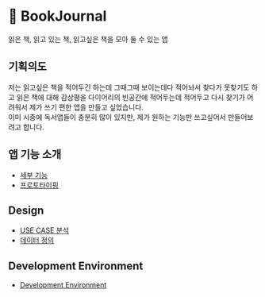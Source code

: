 # &#128217; BookJournal
읽은 책, 읽고 있는 책, 읽고싶은 책을 모아 둘 수 있는 앱

## 기획의도  
저는 읽고싶은 책을 적어두긴 하는데 그때그때 보이는데다 적어놔서 찾다가 못찾기도 하고 읽은 책에 대해 감상평을 다이어리의 빈공간에 적어두는데 적어두고 다시 찾기가 어려워서 제가 쓰기 편한 앱을 만들고 싶었습니다.  
이미 시중에 독서앱들이 충분히 많이 있지만, 제가 원하는 기능만 쓰고싶어서 만들어보려고 합니다.

## 앱 기능 소개
* [세부 기능](https://github.com/aralaa/BookJournal/wiki/%EC%84%B8%EB%B6%80-%EA%B8%B0%EB%8A%A5)
* [프로토타이핑](https://ovenapp.io/project/bHQBH5rG1FxxhiJf0e1dgmXHL6mTrrgz#tpB9X)

## Design
* [USE CASE 분석](https://github.com/aralaa/BookJournal/wiki/USE-CASE-%EB%B6%84%EC%84%9D)
* [데이터 정의](https://github.com/aralaa/BookJournal/wiki/%EB%8D%B0%EC%9D%B4%ED%84%B0-%EC%A0%95%EC%9D%98)

## Development Environment 
* [Development Environment](https://github.com/aralaa/BookJournal/wiki/Development-Environment)
